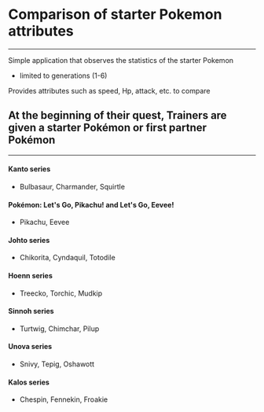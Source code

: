 # Comparison of starter Pokemon attributes
-----------------------------------------------------------------------------------------------------------
 Simple application that observes the statistics of the starter Pokemon
 - limited to generations (1-6)

Provides attributes such as speed, Hp, attack, etc.
to compare 


## At the beginning of their quest, Trainers are given a starter Pokémon or first partner Pokémon
-----------------------------------------------------------------------------------------------------------

#### Kanto series
- Bulbasaur, Charmander, Squirtle

#### Pokémon: Let's Go, Pikachu! and Let's Go, Eevee!
- Pikachu, Eevee

#### Johto series 
- Chikorita, Cyndaquil, Totodile

#### Hoenn series
- Treecko, Torchic, Mudkip

#### Sinnoh series 
- Turtwig, Chimchar, Pilup

#### Unova series 
- Snivy, Tepig, Oshawott

#### Kalos series
- Chespin, Fennekin, Froakie
